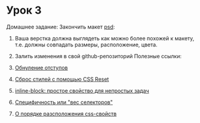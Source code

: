 # Урок 3

Домашнее задание:
Закончить макет [psd](/fe-html-02/homework2.psd):

1. Ваша верстка должна выглядеть как можно более похожей к макету, т.е. должны совпадать размеры, расположение, цвета.
2. Залить изменения в свой github-репозиторий
Полезные ссылки:

1. [Обнуление отступов](http://www.xiper.net/collect/html-and-css-tricks/css-tricks/reset-margin-padding.html)
2. [Сброс стилей с помощью CSS Reset](http://habrahabr.ru/post/45296/)
3. [inline-block: простое свойство для непростых задач](http://www.xiper.net/collect/html-and-css-tricks/pozitsionirovanie/inline-block-simple-property-for-complex-tasks.html)
4. [Специфичность или "вес селекторов"](http://xiper.net/learn/css/inheritance-and-cascade/specificity)
5. [О порядке разсположения css-свойств](https://css-tricks.com/poll-results-how-do-you-order-your-css-properties/)